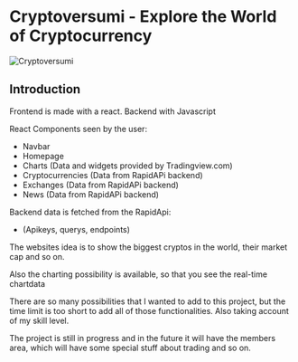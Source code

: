 # Cryptoversumi - Explore the World of Cryptocurrency

![Cryptoversumi]([img]https://i.ibb.co/s59mtSp/crypto.png[/img])

## Introduction
Frontend is made with a react.
Backend with Javascript

React Components seen by the user:
- Navbar 
- Homepage 
- Charts (Data and widgets provided by Tradingview.com)
- Cryptocurrencies (Data from RapidAPi backend)
- Exchanges (Data from RapidAPi backend)
- News (Data from RapidAPi backend)

Backend data is fetched from the RapidApi:
- (Apikeys, querys, endpoints)

The websites idea is to show the biggest cryptos in the world, their market cap and so on.

Also the charting possibility is available, so that you see the real-time chartdata 

There are so many possibilities that I wanted to add to this project, but the time limit is too short to 
add all of those functionalities. Also taking account of my skill level.

The project is still in progress and in the future it will have the members area, which will
have some special stuff about trading and so on.
